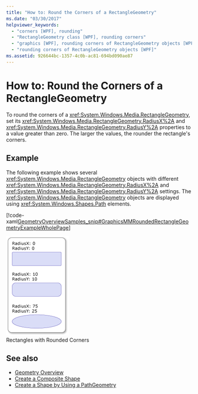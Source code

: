 ```yaml
---
title: "How to: Round the Corners of a RectangleGeometry"
ms.date: "03/30/2017"
helpviewer_keywords: 
  - "corners [WPF], rounding"
  - "RectangleGeometry class [WPF], rounding corners"
  - "graphics [WPF], rounding corners of RectangleGeometry objects [WPF]"
  - "rounding corners of RectangleGeometry objects [WPF]"
ms.assetid: 926644bc-1357-4c0b-ac81-694bd090ae87
---
```

# How to: Round the Corners of a RectangleGeometry
To round the corners of a <xref:System.Windows.Media.RectangleGeometry>, set its <xref:System.Windows.Media.RectangleGeometry.RadiusX%2A> and <xref:System.Windows.Media.RectangleGeometry.RadiusY%2A> properties to a value greater than zero. The larger the values, the rounder the rectangle's corners.  
  
## Example  
 The following example shows several <xref:System.Windows.Media.RectangleGeometry> objects with different <xref:System.Windows.Media.RectangleGeometry.RadiusX%2A> and <xref:System.Windows.Media.RectangleGeometry.RadiusY%2A> settings. The <xref:System.Windows.Media.RectangleGeometry> objects are displayed using <xref:System.Windows.Shapes.Path> elements.  
  
 [!code-xaml[GeometryOverviewSamples_snip#GraphicsMMRoundedRectangleGeometryExampleWholePage](~/samples/snippets/csharp/VS_Snippets_Wpf/GeometryOverviewSamples_snip/CS/RectangleGeometryRoundedCornerExample.xaml#graphicsmmroundedrectanglegeometryexamplewholepage)]  
  
 ![Rectangles with different RadiusX&#47;RadiusY settings](./media/graphicsmm-rounded.png "graphicsmm_rounded")  
Rectangles with Rounded Corners  
  
## See also

- [Geometry Overview](geometry-overview.md)
- [Create a Composite Shape](how-to-create-a-composite-shape.md)
- [Create a Shape by Using a PathGeometry](how-to-create-a-shape-by-using-a-pathgeometry.md)
